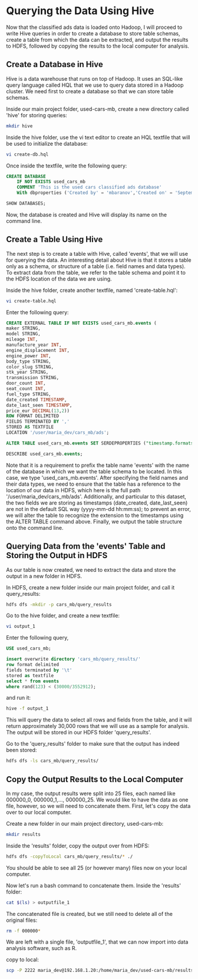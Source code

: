 # Querying the Data Using Hive
Now that the classified ads data is loaded onto Hadoop, I will proceed to write Hive queries in order to create a database to store table schemas, create a table from which the data can be extracted, and output the results to HDFS, followed by copying the results to the local computer for analysis.

## Create a Database in Hive
Hive is a data warehouse that runs on top of Hadoop. It uses an SQL-like query language called HQL that we use to query data stored in a Hadoop cluster. We need first to create a database so that we can store table schemas.

Inside our main project folder, used-cars-mb, create a new directory called 'hive' for storing queries:
```bash
mkdir hive
```
Inside the hive folder, use the vi text editor to create an HQL textfile that will be used to initialize the database:
```bash
vi create-db.hql
```
Once inside the textfile, write the following query:
```SQL
CREATE DATABASE
    IF NOT EXISTS used_cars_mb
    COMMENT 'This is the used cars classified ads database'
    With dbproperties ('Created by' = 'mbaranov','Created on' = 'September-2018');

SHOW DATABASES;
```
Now, the database is created and Hive will display its name on the command line.

## Create a Table Using Hive
The next step is to create a table with Hive, called 'events', that we will use for querying the data. An interesting detail about Hive is that it stores a table only as a schema, or structure of a table (i.e. field names and data types). To extract data from the table, we refer to the table schema and point it to the HDFS location of the data we are using.

Inside the hive folder, create another textfile, named 'create-table.hql':
```bash
vi create-table.hql
```
Enter the following query:
```SQL
CREATE EXTERNAL TABLE IF NOT EXISTS used_cars_mb.events (
maker STRING,
model STRING,
mileage INT,
manufacture_year INT,
engine_displacement INT,
engine_power INT,
body_type STRING,
color_slug STRING,
stk_year STRING,
transmission STRING,
door_count INT,
seat_count INT,
fuel_type STRING,
date_created TIMESTAMP,
date_last_seen TIMESTAMP,
price_eur DECIMAL(13,2))
ROW FORMAT DELIMITED
FIELDS TERMINATED BY ','
STORED AS TEXTFILE
LOCATION '/user/maria_dev/cars_mb/ads';

ALTER TABLE used_cars_mb.events SET SERDEPROPERTIES ("timestamp.formats"="yyyy-MM-dd HH:mm:ss.SSSSSSZ");

DESCRIBE used_cars_mb.events;
```
Note that it is a requirement to prefix the table name 'events' with the name of the database in which we want the table schema to be located. In this case, we type 'used_cars_mb.events'. After specifying the field names and their data types, we need to ensure that the table has a reference to the location of our data in HDFS, which here is the full path '/user/maria_dev/cars_mb/ads'. Additionally, and particular to this dataset, the two fields we are storing as timestamps (date_created, date_last_seen) are not in the default SQL way (yyyy-mm-dd hh:mm:ss); to prevent an error, we will alter the table to recognize the extension to the timestamps using the ALTER TABLE command above. Finally, we output the table structure onto the command line.

## Querying Data from the 'events' Table and Storing the Output in HDFS
As our table is now created, we need to extract the data and store the output in a new folder in HDFS.

In HDFS, create a new folder inside our main project folder, and call it query_results:
```bash
hdfs dfs -mkdir -p cars_mb/query_results
```

Go to the hive folder, and create a new textfile:
```bash
vi output_1
```

Enter the following query,
```SQL
USE used_cars_mb;

insert overwrite directory 'cars_mb/query_results/'
row format delimited
fields terminated by '\t'
stored as textfile
select * from events
where rand(123) < (30000/3552912);
```
and run it:
```bash
hive -f output_1
```
This will query the data to select all rows and fields from the table, and it will return approximately 30,000 rows that we will use as a sample for analysis. The output will be stored in our HDFS folder 'query_results'.

Go to the 'query_results' folder to make sure that the output has indeed been stored:
```bash
hdfs dfs -ls cars_mb/query_results/
```

## Copy the Output Results to the Local Computer
In my case, the output results were split into 25 files, each named like 000000_0, 000000_1,..., 000000_25. We would like to have the data as one file, however, so we will need to concatenate them. First, let's copy the data over to our local computer.

Create a new folder in our main project directory, used-cars-mb:
```bash
mkdir results
```

Inside the 'results' folder, copy the output over from HDFS:
```bash
hdfs dfs -copyToLocal cars_mb/query_results/* ./
```
You should be able to see all 25 (or however many) files now on your local computer.

Now let's run a bash command to concatenate them. Inside the 'results' folder:
```bash
cat $(ls) > outputfile_1
```
The concatenated file is created, but we still need to delete all of the original files:
```bash
rm -f 000000*
```
We are left with a single file, 'outputfile_1', that we can now import into data analysis software, such as R.

copy to local:
```bash
scp -P 2222 maria_dev@192.168.1.20:/home/maria_dev/used-cars-mb/results/outputfile1    \Users\Michael\Documents\Portfolio\classified_car_ads\data
```
